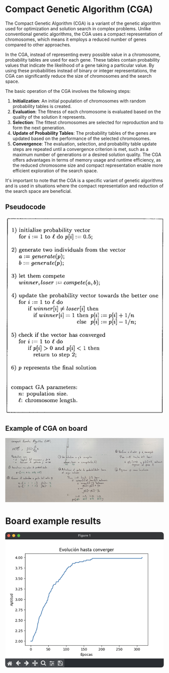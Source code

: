 # Compact Genetic Algorithm (CGA)
The Compact Genetic Algorithm (CGA) is a variant of the genetic algorithm used for optimization and solution search in complex problems. Unlike conventional genetic algorithms, the CGA uses a compact representation of chromosomes, which means it employs a reduced number of genes compared to other approaches.

In the CGA, instead of representing every possible value in a chromosome, probability tables are used for each gene. These tables contain probability values that indicate the likelihood of a gene taking a particular value. By using these probabilities instead of binary or integer representations, the CGA can significantly reduce the size of chromosomes and the search space.

The basic operation of the CGA involves the following steps:

1. **Initialization**: An initial population of chromosomes with random probability tables is created.
2. **Evaluation**: The fitness of each chromosome is evaluated based on the quality of the solution it represents.
3. **Selection**: The fittest chromosomes are selected for reproduction and to form the next generation.
4. **Update of Probability Tables**: The probability tables of the genes are updated based on the performance of the selected chromosomes.
5. **Convergence**: The evaluation, selection, and probability table update steps are repeated until a convergence criterion is met, such as a maximum number of generations or a desired solution quality.
The CGA offers advantages in terms of memory usage and runtime efficiency, as the reduced chromosome size and compact representation enable more efficient exploration of the search space.

It's important to note that the CGA is a specific variant of genetic algorithms and is used in situations where the compact representation and reduction of the search space are beneficial.

## Pseudocode
![Simple CGA Pseudocode](img/pseudocode.jpg)

## Example of CGA on board
![CGA on board](img/board_example_test.jpg)

# Board example results
![Board example results after paass by cga.py](img/board_example_result.png)